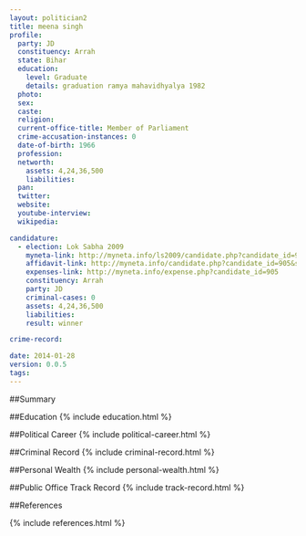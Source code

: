 ```yaml
---
layout: politician2
title: meena singh
profile: 
  party: JD
  constituency: Arrah
  state: Bihar
  education: 
    level: Graduate
    details: graduation ramya mahavidhyalya 1982
  photo: 
  sex: 
  caste: 
  religion: 
  current-office-title: Member of Parliament
  crime-accusation-instances: 0
  date-of-birth: 1966
  profession: 
  networth: 
    assets: 4,24,36,500
    liabilities: 
  pan: 
  twitter: 
  website: 
  youtube-interview: 
  wikipedia: 

candidature: 
  - election: Lok Sabha 2009
    myneta-link: http://myneta.info/ls2009/candidate.php?candidate_id=905
    affidavit-link: http://myneta.info/candidate.php?candidate_id=905&scan=original
    expenses-link: http://myneta.info/expense.php?candidate_id=905
    constituency: Arrah 
    party: JD
    criminal-cases: 0
    assets: 4,24,36,500
    liabilities: 
    result: winner 

crime-record: 

date: 2014-01-28
version: 0.0.5
tags: 
---
```

##Summary


##Education
{% include education.html %}


##Political Career
{% include political-career.html %}


##Criminal Record
{% include criminal-record.html %}


##Personal Wealth
{% include personal-wealth.html %}


##Public Office Track Record
{% include track-record.html %}


##References


{% include references.html %}